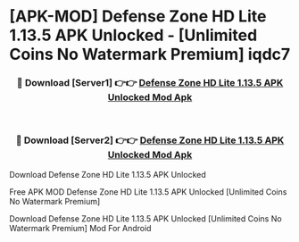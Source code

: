 # [APK-MOD] Defense Zone HD Lite 1.13.5 APK Unlocked - [Unlimited Coins No Watermark Premium] iqdc7



<div align="center">
<h3>🔴 Download [Server1] 👉👉 <a href="https://momento.my/?title=Defense_Zone_HD_Lite_1.13.5_APK_Unlocked">Defense Zone HD Lite 1.13.5 APK Unlocked Mod Apk</a></h3><br>

<h3>🔴 Download [Server2] 👉👉 <a href="https://momento.my/?title=Defense_Zone_HD_Lite_1.13.5_APK_Unlocked">Defense Zone HD Lite 1.13.5 APK Unlocked Mod Apk</a></h3>
</div>



Download Defense Zone HD Lite 1.13.5 APK Unlocked 

Free APK MOD Defense Zone HD Lite 1.13.5 APK Unlocked [Unlimited Coins No Watermark Premium]

Download Defense Zone HD Lite 1.13.5 APK Unlocked [Unlimited Coins No Watermark Premium] Mod For Android
